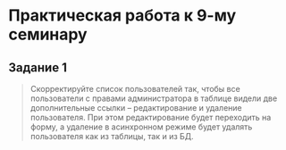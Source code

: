 # Практическая работа к 9-му семинару

## Задание 1

> Скорректируйте список пользователей так, чтобы все пользователи с правами администратора в таблице видели две
> дополнительные ссылки – редактирование и удаление пользователя. При этом редактирование будет переходить на форму, а
> удаление в асинхронном режиме будет удалять пользователя как из таблицы, так и из БД.
> 
